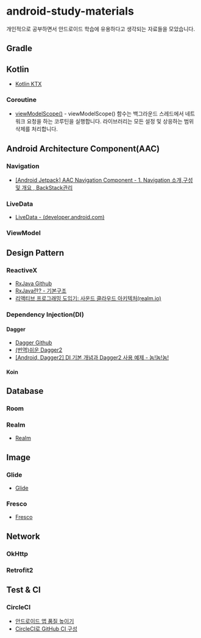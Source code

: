 # android-study-materials
개인적으로 공부하면서 안드로이드 학습에 유용하다고 생각되는 자료들을 모았습니다.<br>

## Gradle

## Kotlin
- [Kotlin KTX](https://developer.android.com/kotlin/ktx)

### Coroutine
- [viewModelScope()](https://developer.android.com/kotlin/ktx#viewmodel) - viewModelScope() 함수는 백그라운드 스레드에서 네트워크 요청을 하는 코루틴을 실행합니다. 라이브러리는 모든 설정 및 상응하는 범위 삭제를 처리합니다.

## Android Architecture Component(AAC)
### Navigation
- [[Android Jetpack] AAC Navigation Component - 1. Navigation 소개,구성 및 개요 , BackStack관리](https://namjackson.tistory.com/28)
### LiveData
- [LiveData - (developer.android.com)](https://developer.android.com/topic/libraries/architecture/livedata?hl=ko)
### ViewModel


## Design Pattern
### ReactiveX
- [RxJava Github](https://github.com/ReactiveX/RxJava)
- [RxJava란? - 기본구조](https://juyoung-1008.tistory.com/38)
- [리액티브 프로그래밍 도입기: 사운드 클라우드 아키텍처(realm.io)](https://academy.realm.io/kr/posts/gotocph-mattias-kappler-reactive-architecture-android/)

### Dependency Injection(DI)
#### Dagger
- [Dagger Github](https://github.com/google/dagger)
- [(번역)쉬운 Dagger2](http://pluu.github.io/blog/android/2017/01/12/android-dagger/)
- [[Android, Dagger2] DI 기본 개념과 Dagger2 사용 예제 - 놈!놈!놈!](https://black-jin0427.tistory.com/104)

#### Koin

### 


## Database
### Room
### Realm
- [Realm](https://realm.io/docs/java/latest/)

## Image
### Glide
- [Glide](https://github.com/bumptech/glide)
### Fresco
- [Fresco](https://frescolib.org/)

## Network
### OkHttp
### Retrofit2

## Test & CI
### CircleCI
- [안드로이드 앱 품질 높이기](https://www.androidhuman.com/lecture/quality/2016/10/03/android_quality_part1_circleci/)
- [CircleCI로 GitHub CI 구성](https://blog.themuser.xyz/circleci%EB%A1%9C-github-ci-%EA%B5%AC%EC%84%B1/)
